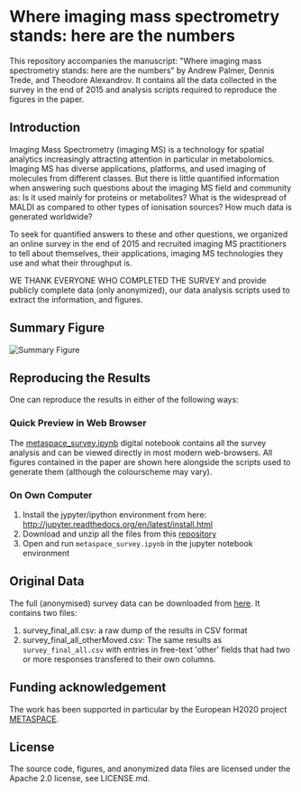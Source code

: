 # Where imaging mass spectrometry stands: here are the numbers
This repository accompanies the manuscript: "Where imaging mass spectrometry stands: here are the numbers" by Andrew Palmer, Dennis Trede, and Theodore Alexandrov. It contains all the data collected in the survey in the end of 2015 and analysis scripts required to reproduce the figures in the paper.

## Introduction
Imaging Mass Spectrometry (imaging MS) is a technology for spatial analytics increasingly attracting attention in particular in metabolomics. Imaging MS has diverse applications, platforms, and used imaging of molecules from different classes. But there is little quantified information when answering such questions about the imaging MS field and community as: Is it used mainly for proteins or metabolites? What is the widespread of MALDI as compared to other types of ionisation sources? How much data is generated worldwide?

To seek for quantified answers to these and other questions, we organized an online survey in the end of 2015 and recruited imaging MS practitioners to tell about themselves, their applications, imaging MS technologies they use and what their throughput is.

WE THANK EVERYONE WHO COMPLETED THE SURVEY and provide publicly complete data (only anonymized), our data analysis scripts used to extract the information, and figures.

## Summary Figure
![Summary Figure](https://github.com/SpatialMetabolomics/metaspace-survey/blob/master/summary_figure.png)

## Reproducing the Results
One can reproduce the results in either of the following ways:

### Quick Preview in Web Browser
The  [metaspace_survey.ipynb](https://github.com/SpatialMetabolomics/metaspace-survey/blob/master/metaspace_survey.ipynb) digital notebook contains all the survey analysis and can be viewed directly in most modern web-browsers. All figures contained in the paper are shown here alongside the scripts used to generate them (although the colourscheme may vary).

### On Own Computer
1. Install the jypyter/ipython environment from here: http://jupyter.readthedocs.org/en/latest/install.html
2. Download and unzip all the files from this [repository](https://github.com/SpatialMetabolomics/metaspace-survey/archive/master.zip)
3. Open and run `metaspace_survey.ipynb` in the jupyter notebook environment 

## Original Data
The full (anonymised) survey data can be downloaded from [here](https://github.com/SpatialMetabolomics/metaspace-survey/tree/master/data). It contains two files:

1. survey_final_all.csv: a raw dump of the results in CSV format
2. survey_final_all_otherMoved.csv: The same results as `survey_final_all.csv` with entries in free-text 'other' fields that had two or more responses transfered to their own columns.

## Funding acknowledgement
The work has been supported in particular by the European H2020 project [METASPACE](http://metaspace2020.eu).

## License
The source code, figures, and anonymized data files are licensed under the Apache 2.0 license, see LICENSE.md.


